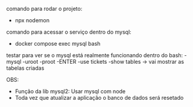 comando para rodar o projeto: 
- npx nodemon

comando para acessar o serviço dentro do mysql:
- docker compose exec mysql bash

testar para ver se o mysql está realmente funcionando dentro do bash:
-mysql -uroot -proot
-ENTER
-use tickets
-show tables -> vai mostrar as tabelas criadas

OBS: 
- Função da lib mysql2: Usar mysql com node
- Toda vez que atualizar a aplicação o banco de dados será resetado